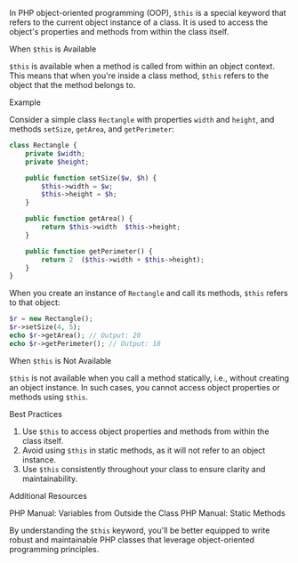 In PHP object-oriented programming (OOP), `$this` is a special keyword that refers to the current object instance of a class. It is used to access the object's properties and methods from within the class itself.

When `$this` is Available

 `$this` is available when a method is called from within an object context. This means that when you're inside a class method, `$this` refers to the object that the method belongs to.

Example

Consider a simple class `Rectangle` with properties `width` and `height`, and methods `setSize`, `getArea`, and `getPerimeter`:
```php
class Rectangle {
    private $width;
    private $height;

    public function setSize($w, $h) {
        $this->width = $w;
        $this->height = $h;
    }

    public function getArea() {
        return $this->width  $this->height;
    }

    public function getPerimeter() {
        return 2  ($this->width + $this->height);
    }
}
```
When you create an instance of `Rectangle` and call its methods, `$this` refers to that object:
```php
$r = new Rectangle();
$r->setSize(4, 5);
echo $r->getArea(); // Output: 20
echo $r->getPerimeter(); // Output: 18
```
When `$this` is Not Available

 `$this` is not available when you call a method statically, i.e., without creating an object instance. In such cases, you cannot access object properties or methods using `$this`.

Best Practices

1. Use `$this` to access object properties and methods from within the class itself.
2. Avoid using `$this` in static methods, as it will not refer to an object instance.
3. Use `$this` consistently throughout your class to ensure clarity and maintainability.

Additional Resources

 PHP Manual: Variables from Outside the Class
 PHP Manual: Static Methods

By understanding the `$this` keyword, you'll be better equipped to write robust and maintainable PHP classes that leverage object-oriented programming principles.